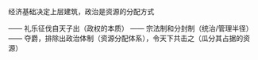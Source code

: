 经济基础决定上层建筑，政治是资源的分配方式

——
礼乐征伐自天子出（政权的本质）
——
宗法制和分封制（统治/管理半径）
——
夺爵，排除出政治体制（资源分配体系），令天下共击之（瓜分其占据的资源）